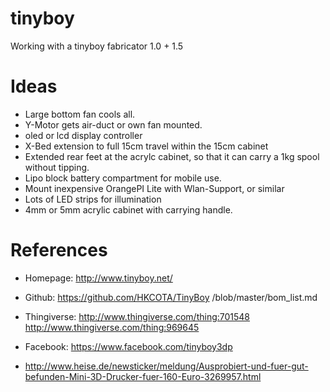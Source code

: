# tinyboy
Working with a tinyboy fabricator 1.0 + 1.5

Ideas
=====
* Large bottom fan cools all.
* Y-Motor gets air-duct or own fan mounted.
* oled or lcd display controller
* X-Bed extension to full 15cm travel within the 15cm cabinet
* Extended rear feet at the acrylc cabinet, so that it can carry a 1kg spool without tipping.
* Lipo block battery compartment for mobile use.
* Mount inexpensive OrangePI Lite with Wlan-Support, or similar
* Lots of LED strips for illumination
* 4mm or 5mm acrylic cabinet with carrying handle.

References
==========
* Homepage: http://www.tinyboy.net/
* Github: https://github.com/HKCOTA/TinyBoy /blob/master/bom_list.md
* Thingiverse: http://www.thingiverse.com/thing:701548 http://www.thingiverse.com/thing:969645
* Facebook: https://www.facebook.com/tinyboy3dp

* http://www.heise.de/newsticker/meldung/Ausprobiert-und-fuer-gut-befunden-Mini-3D-Drucker-fuer-160-Euro-3269957.html


